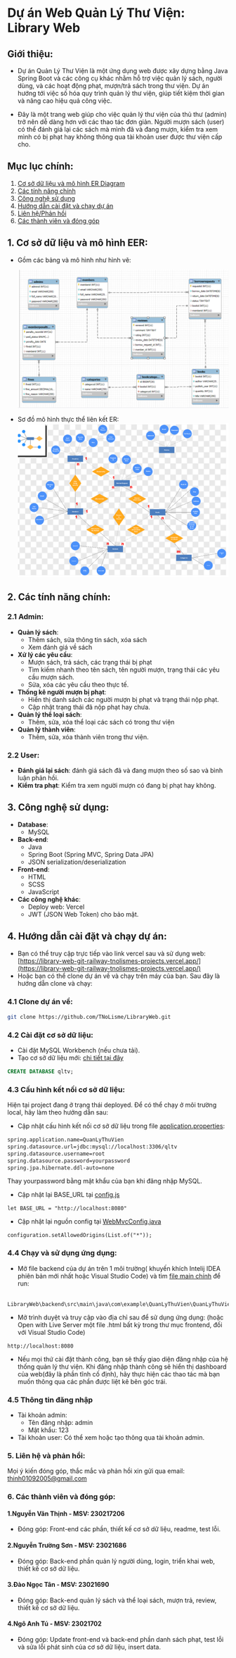 <a name = 'header'></a>
# Dự án Web Quản Lý Thư Viện: Library Web

<a name = 'intro'></a>
## Giới thiệu:
- Dự án Quản Lý Thư Viện là một ứng dụng web được xây dựng bằng Java Spring Boot và các công cụ khác nhằm hỗ trợ việc quản lý sách, người dùng, và các hoạt động phạt, mượn/trả sách trong thư viện. Dự án hướng tới việc số hóa quy trình quản lý thư viện, giúp tiết kiệm thời gian và nâng cao hiệu quả công việc.


- Đây là một trang web giúp cho việc quản lý thư viện của thủ thư (admin) trở nên dễ dàng hơn với các thao tác đơn giản. Người mượn sách (user) có thể đánh giá lại các sách mà mình đã và đang mượn, kiểm tra xem mình có bị phạt hay không thông qua tài khoản user được thư viện cấp cho.

<a name = 'map'></a>
## Mục lục chính:
1. [Cơ sở dữ liệu và mô hình ER Diagram](#database)
2. [Các tính năng chính](#issue)
3. [Công nghệ sử dụng](#technique)
4. [Hướng dẫn cài đặt và chạy dự án](#tutorial)
5. [Liên hệ/Phản hồi](#contact)
6. [Các thành viên và đóng góp](#contribute)

<a name = 'database'></a>
## 1. Cơ sở dữ liệu và mô hình EER:
- Gồm các bảng và mô hình như hình vẽ:

  ![Mô hình ER Diagram](./image/ER%20Diagram.png)

- Sơ đồ mô hình thực thể liên kết ER:
   ![Mô hình ER](./image/Sơ%20đồ%20ER.png)

<a name = 'issue'></a>
## 2. Các tính năng chính:

<a name = 'issue-admin'></a>
### 2.1 Admin:
- **Quản lý sách**:
  - Thêm sách, sửa thông tin sách, xóa sách
  - Xem đánh giá về sách
- **Xử lý các yêu cầu**:
  - Mượn sách, trả sách, các trạng thái bị phạt
  - Tìm kiếm nhanh theo tên sách, tên người mượn, trạng thái các yêu cầu mượn sách.
  - Sửa, xóa các yêu cầu theo thực tế.
- **Thống kê người mượn bị phạt**:
  - Hiển thị danh sách các người mượn bị phạt và trạng thái nộp phạt.
  - Cập nhật trạng thái đã nộp phạt hay chưa.
- **Quản lý thể loại sách**:
  - Thêm, sửa, xóa thể loại các sách có trong thư viện
- **Quản lý thành viên**:
  - Thêm, sửa, xóa thành viên trong thư viện.

<a name = 'issue-normal-user'></a>
### 2.2 User:
- **Đánh giá lại sách**: đánh giá sách đã và đang mượn theo số sao và bình luận phản hồi.
- **Kiểm tra phạt**: Kiểm tra xem người mượn có đang bị phạt hay không.

<a name = 'technique'></a>
## 3. Công nghệ sử dụng:
- **Database**:
  - MySQL
- **Back-end**:
  - Java
  - Spring Boot (Spring MVC, Spring Data JPA)
  - JSON serialization/deserialization
- **Front-end**:
  - HTML
  - SCSS
  - JavaScript
- **Các công nghệ khác**:
  - Deploy web: Vercel
  - JWT (JSON Web Token) cho bảo mật.

<a name = 'tutorial'></a>
## 4. Hướng dẫn cài đặt và chạy dự án:
- Bạn có thể truy cập trực tiếp vào link vercel sau và sử dụng web: [https://library-web-git-railway-tnolismes-projects.vercel.app/](https://library-web-git-railway-tnolismes-projects.vercel.app/)
- Hoặc bạn có thể clone dự án về và chạy trên máy của bạn. Sau đây là hướng dẫn clone và chạy:

### 4.1 Clone dự án về:
```bash
git clone https://github.com/TNoLisme/LibraryWeb.git
```
### 4.2 Cài đặt cơ sở dữ liệu:
- Cài đặt MySQL Workbench (nếu chưa tải).
- Tạo cơ sở dữ liệu mới: [chi tiết tại đây](databaseqltv.sql)
```sql
CREATE DATABASE qltv;
```
### 4.3 Cấu hình kết nối cơ sở dữ liệu:
Hiện tại project đang ở trạng thái deployed. Để có thể chạy ở môi trường local, hãy làm theo hướng dẫn sau:

- Cập nhật cấu hình kết nối cơ sở dữ liệu trong file [application.properties](backend/src/main/resources/application.properties):
```
spring.application.name=QuanLyThuVien
spring.datasource.url=jdbc:mysql://localhost:3306/qltv
spring.datasource.username=root
spring.datasource.password=yourpassword
spring.jpa.hibernate.ddl-auto=none
```
Thay yourpassword bằng mật khẩu của bạn khi đăng nhập MySQL.

- Cập nhật lại BASE_URL tại [config.js](frontend/assets/js/config.js)
```
let BASE_URL = "http://localhost:8080"
```

- Cập nhật lại nguồn config tại [WebMvcConfig.java](backend/src/main/java/com/example/QuanLyThuVien/Config/WebMvcConfig.java)
```
configuration.setAllowedOrigins(List.of("*"));
```

### 4.4 Chạy và sử dụng ứng dụng:
- Mở file backend của dự án trên 1 môi trường( khuyến khích Intelij IDEA phiên bản mới nhất hoặc Visual Studio Code) và tìm [file main chính](backend/src/main/java/com/example/QuanLyThuVien/QuanLyThuVienApplication.java) để run:
```
 LibraryWeb\backend\src\main\java\com\example\QuanLyThuVien\QuanLyThuVienApplication.java
```
- Mở trình duyệt và truy cập vào địa chỉ sau để sử dụng ứng dụng:
  (hoặc Open with Live Server một file .html bất kỳ trong thư mục frontend, đối với Visual Studio Code)
```
http://localhost:8080
```
- Nếu mọi thứ cài đặt thành công, bạn sẽ thấy giao diện đăng nhập của hệ thống quản lý thư viện. Khi đăng nhập thành công sẽ hiển thị dashboard của web(đây là phần tĩnh cố định),
hãy thực hiện các thao tác mà bạn muốn thông qua các phần được liệt kê bên góc trái.

### 4.5 Thông tin đăng nhập
- Tài khoản admin:
    - Tên đăng nhập: admin
    - Mật khẩu: 123
- Tài khoản user: Có thể xem hoặc tạo thông qua tài khoản admin.

<a name = 'contact'></a>
### 5. Liên hệ và phản hồi:
Mọi ý kiến đóng góp, thắc mắc và phản hồi xin gửi qua email: 
thinh01092005@gmail.com

<a name = 'contribute'></a>
### 6. Các thành viên và đóng góp:
   #### 1.Nguyễn Văn Thịnh - MSV: 230217206

  - Đóng góp: Front-end các phần, thiết kế cơ sở dữ liệu, readme, test lỗi.


  #### 2.Nguyễn Trường Sơn - MSV: 23021686

  - Đóng góp: Back-end phần quản lý người dùng, login, triển khai web, thiết kế cơ sở dữ liệu.


  #### 3.Đào Ngọc Tân - MSV: 23021690

  - Đóng góp: Back-end quản lý sách và thể loại sách, mượn trả, review, thiết kế cơ sở dữ liệu. 
    
  #### 4.Ngô Anh Tú - MSV: 23021702

  - Đóng góp: Update front-end và back-end phần danh sách phạt, test lỗi và sửa lỗi phát sinh của cơ sở dữ liệu, insert data.


